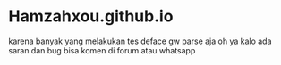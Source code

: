 # Hamzahxou.github.io
karena banyak yang melakukan tes deface gw parse aja
oh ya kalo ada saran dan bug bisa komen di forum atau whatsapp
